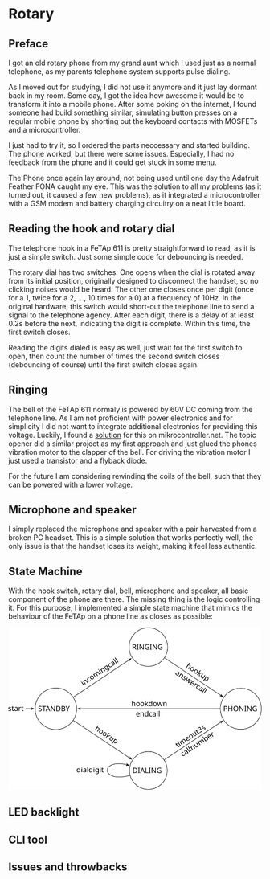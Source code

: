 # Rotary

## Preface

I got an old rotary phone from my grand aunt which I used just as a normal telephone,
as my parents telephone system supports pulse dialing.

As I moved out for studying, I did not use it anymore and it just lay dormant back in my room.
Some day, I got the idea how awesome it would be to transform it into a mobile phone.
After some poking on the internet, I found someone had build something similar, simulating button presses on a regular mobile phone by shorting out the keyboard contacts with MOSFETs and a microcontroller.

I just had to try it, so I ordered the parts neccessary and started building.
The phone worked, but there were some issues. Especially, I had no feedback from the phone and it could get stuck in some menu.

The Phone once again lay around, not being used until one day the Adafruit Feather FONA caught my eye.
This was the solution to all my problems (as it turned out, it caused a few new problems), as it integrated a microcontroller with a GSM modem and battery charging circuitry on a neat little board.

## Reading the hook and rotary dial

The telephone hook in a FeTAp 611 is pretty straightforward to read, as it is just a simple switch.
Just some simple code for debouncing is needed.

The rotary dial has two switches.
One opens when the dial is rotated away from its initial position, originally designed to disconnect the handset, so no clicking noises would be heard.
The other one closes once per digit (once for a 1, twice for a 2, ..., 10 times for a 0) at a frequency of 10Hz.
In the original hardware, this switch would short-out the telephone line to send a signal to the telephone agency.
After each digit, there is a delay of at least 0.2s before the next, indicating the digit is complete.
Within this time, the first switch closes.

Reading the digits dialed is easy as well, just wait for the first switch to open, then count the number of times the second switch closes (debouncing of course) until the first switch closes again.

## Ringing

The bell of the FeTAp 611 normaly is powered by 60V DC coming from the telephone line.
As I am not proficient with power electronics and for simplicity I did not want to integrate additional electronics for providing this voltage.
Luckily, I found a [solution](https://www.mikrocontroller.net/topic/65293) for this on mikrocontroller.net.
The topic opener did a similar project as my first approach and just glued the phones vibration motor to the clapper of the bell.
For driving the vibration motor I just used a transistor and a flyback diode.

For the future I am considering rewinding the coils of the bell, such that they can be powered with a lower voltage.

## Microphone and speaker

I simply replaced the microphone and speaker with a pair harvested from a broken PC headset.
This is a simple solution that works perfectly well, the only issue is that the handset loses its weight, making it feel less authentic.

## State Machine

With the hook switch, rotary dial, bell, microphone and speaker, all basic component of the phone are there.
The missing thing is the logic controlling it.
For this purpose, I implemented a simple state machine that mimics the behaviour of the FeTAp on a phone line as closes as possible:

![state machine](state_machine.svg)

## LED backlight

## CLI tool

## Issues and throwbacks
